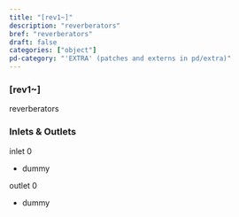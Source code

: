 ```yaml
---
title: "[rev1~]"
description: "reverberators"
bref: "reverberators"
draft: false
categories: ["object"]
pd-category: "'EXTRA' (patches and externs in pd/extra)"
---
```


### [rev1~]

reverberators

### Inlets & Outlets

inlet 0

 - dummy

outlet 0

 - dummy
 
